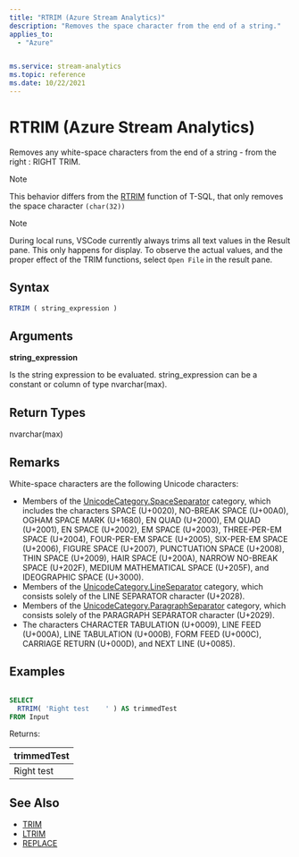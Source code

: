 ```yaml
---
title: "RTRIM (Azure Stream Analytics)"
description: "Removes the space character from the end of a string."
applies_to:
  - "Azure"


ms.service: stream-analytics
ms.topic: reference
ms.date: 10/22/2021
---
```


# RTRIM (Azure Stream Analytics)

Removes any white-space characters from the end of a string - from the right : RIGHT TRIM.

> [!NOTE]
>  This behavior differs from the [RTRIM](https://docs.microsoft.com/en-us/sql/t-sql/functions/rtrim-transact-sql?view=sql-server-ver15) function of T-SQL, that only removes the space character `(char(32))`

> [!NOTE]
> During local runs, VSCode currently always trims all text values in the Result pane. This only happens for display. To observe the actual values, and the proper effect of the TRIM functions, select `Open File` in the result pane.

## Syntax

```SQL
RTRIM ( string_expression )
```

## Arguments

**string_expression**

Is the string expression to be evaluated. string_expression can be a constant or column of type nvarchar(max).

## Return Types

nvarchar(max)

## Remarks

White-space characters are the following Unicode characters:

- Members of the [UnicodeCategory.SpaceSeparator](https://docs.microsoft.com/en-us/dotnet/api/system.globalization.unicodecategory?view=netcore-3.1#System_Globalization_UnicodeCategory_SpaceSeparator) category, which includes the characters SPACE (U+0020), NO-BREAK SPACE (U+00A0), OGHAM SPACE MARK (U+1680), EN QUAD (U+2000), EM QUAD (U+2001), EN SPACE (U+2002), EM SPACE (U+2003), THREE-PER-EM SPACE (U+2004), FOUR-PER-EM SPACE (U+2005), SIX-PER-EM SPACE (U+2006), FIGURE SPACE (U+2007), PUNCTUATION SPACE (U+2008), THIN SPACE (U+2009), HAIR SPACE (U+200A), NARROW NO-BREAK SPACE (U+202F), MEDIUM MATHEMATICAL SPACE (U+205F), and IDEOGRAPHIC SPACE (U+3000).
- Members of the [UnicodeCategory.LineSeparator](https://docs.microsoft.com/en-us/dotnet/api/system.globalization.unicodecategory?view=netcore-3.1#System_Globalization_UnicodeCategory_LineSeparator) category, which consists solely of the LINE SEPARATOR character (U+2028).
- Members of the [UnicodeCategory.ParagraphSeparator](https://docs.microsoft.com/en-us/dotnet/api/system.globalization.unicodecategory?view=netcore-3.1#System_Globalization_UnicodeCategory_ParagraphSeparator) category, which consists solely of the PARAGRAPH SEPARATOR character (U+2029).
- The characters CHARACTER TABULATION (U+0009), LINE FEED (U+000A), LINE TABULATION (U+000B), FORM FEED (U+000C), CARRIAGE RETURN (U+000D), and NEXT LINE (U+0085).

## Examples

```SQL

SELECT
  RTRIM( 'Right test    ' ) AS trimmedTest
FROM Input

```

Returns:

|trimmedTest|
|-|
|Right test|

## See Also

- [TRIM](trim-azure-stream-analytics.md)
- [LTRIM](ltrim-azure-stream-analytics.md)
- [REPLACE](replace-azure-stream-analytics.md)